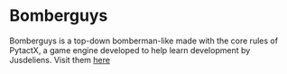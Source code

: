﻿# Bomberguys

 Bomberguys is a top-down bomberman-like made with the core rules of PytactX, a game engine developed to help learn development by Jusdeliens. Visit them [here](https://jusdeliens.com)
